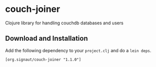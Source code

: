 # couch-joiner

Clojure library for handling couchdb databases and users

## Download and Installation
Add the following dependency to your `project.clj` and do a `lein deps`.

    [org.signaut/couch-joiner "1.1.0"]
